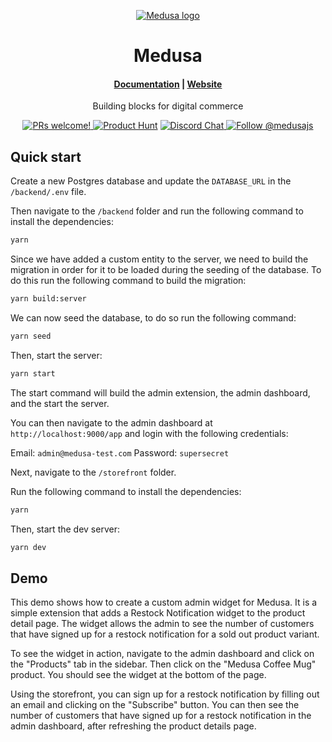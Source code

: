 <p align="center">
  <a href="https://www.medusajs.com">
  <picture>
    <source media="(prefers-color-scheme: dark)" srcset="https://user-images.githubusercontent.com/59018053/229103275-b5e482bb-4601-46e6-8142-244f531cebdb.svg">
    <source media="(prefers-color-scheme: light)" srcset="https://user-images.githubusercontent.com/59018053/229103726-e5b529a3-9b3f-4970-8a1f-c6af37f087bf.svg">
    <img alt="Medusa logo" src="https://user-images.githubusercontent.com/59018053/229103726-e5b529a3-9b3f-4970-8a1f-c6af37f087bf.svg">
    </picture>
  </a>
</p>
<h1 align="center">
  Medusa
</h1>

<h4 align="center">
  <a href="https://docs.medusajs.com">Documentation</a> |
  <a href="https://www.medusajs.com">Website</a>
</h4>

<p align="center">
  Building blocks for digital commerce
</p>
<p align="center">
  <a href="https://github.com/medusajs/medusa/blob/master/CONTRIBUTING.md">
    <img src="https://img.shields.io/badge/PRs-welcome-brightgreen.svg?style=flat" alt="PRs welcome!" />
  </a>
    <a href="https://www.producthunt.com/posts/medusa"><img src="https://img.shields.io/badge/Product%20Hunt-%231%20Product%20of%20the%20Day-%23DA552E" alt="Product Hunt"></a>
  <a href="https://discord.gg/xpCwq3Kfn8">
    <img src="https://img.shields.io/badge/chat-on%20discord-7289DA.svg" alt="Discord Chat" />
  </a>
  <a href="https://twitter.com/intent/follow?screen_name=medusajs">
    <img src="https://img.shields.io/twitter/follow/medusajs.svg?label=Follow%20@medusajs" alt="Follow @medusajs" />
  </a>
</p>

## Quick start

Create a new Postgres database and update the `DATABASE_URL` in the `/backend/.env` file.

Then navigate to the `/backend` folder and run the following command to install the dependencies:

```bash
yarn
```

Since we have added a custom entity to the server, we need to build the migration in order for it to be loaded during the seeding of the database. To do this run the following command to build the migration:

```bash
yarn build:server
```

We can now seed the database, to do so run the following command:

```bash
yarn seed
```

Then, start the server:

```bash
yarn start
```

The start command will build the admin extension, the admin dashboard, and the start the server.

You can then navigate to the admin dashboard at `http://localhost:9000/app` and login with the following credentials:

Email: `admin@medusa-test.com`
Password: `supersecret`

Next, navigate to the `/storefront` folder.

Run the following command to install the dependencies:

```bash
yarn
```

Then, start the dev server:

```bash
yarn dev
```

## Demo

This demo shows how to create a custom admin widget for Medusa. It is a simple extension that adds a Restock Notification widget to the product detail page. The widget allows the admin to see the number of customers that have signed up for a restock notification for a sold out product variant.

To see the widget in action, navigate to the admin dashboard and click on the "Products" tab in the sidebar. Then click on the "Medusa Coffee Mug" product. You should see the widget at the bottom of the page.

Using the storefront, you can sign up for a restock notification by filling out an email and clicking on the "Subscribe" button. You can then see the number of customers that have signed up for a restock notification in the admin dashboard, after refreshing the product details page.
